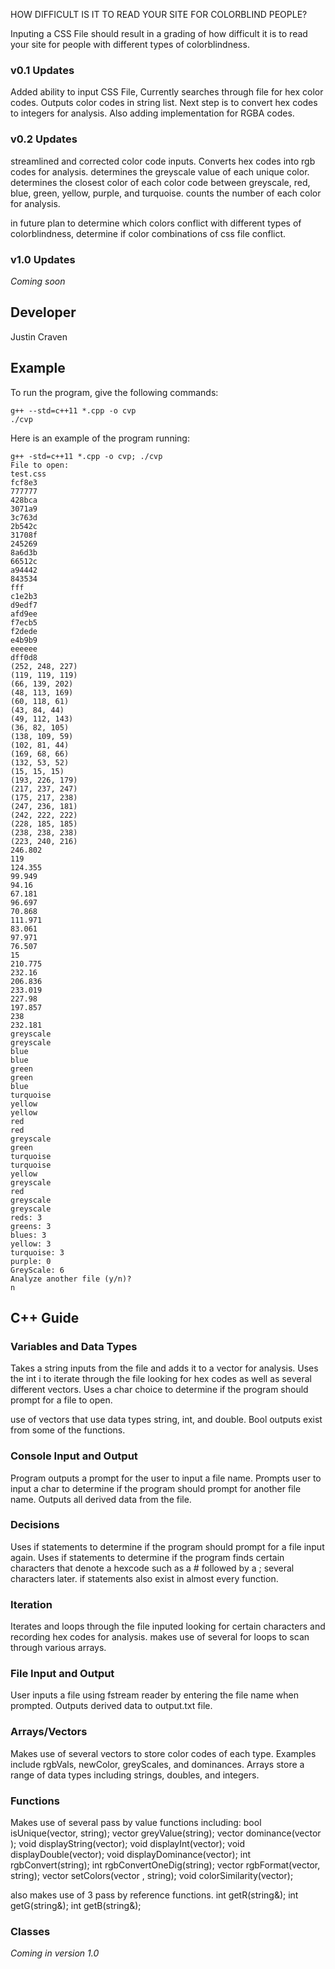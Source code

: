 HOW DIFFICULT IS IT TO READ YOUR SITE FOR COLORBLIND PEOPLE?
 
Inputing a CSS File should result in a grading of how difficult it is to read your site for people with different types of colorblindness.
 
### v0.1 Updates
 
Added ability to input CSS File, Currently searches through file for hex color codes.
Outputs color codes in string list.
Next step is to convert hex codes to integers for analysis.
Also adding implementation for RGBA codes.
 
### v0.2 Updates
streamlined and corrected color code inputs.
Converts hex codes into rgb codes for analysis.
determines the greyscale value of each unique color.
determines the closest color of each color code between greyscale, red, blue, green, yellow, purple, and turquoise. 
counts the number of each color for analysis.
 
in future plan to determine which colors conflict with different types of colorblindness, determine if color combinations of css file conflict.
### v1.0 Updates
 
*Coming soon*
 
 
## Developer
 
Justin Craven
 
## Example
 
To run the program, give the following commands:
 
```
g++ --std=c++11 *.cpp -o cvp
./cvp
```
 
Here is an example of the program running:
 
```
g++ -std=c++11 *.cpp -o cvp; ./cvp
File to open:
test.css
fcf8e3
777777
428bca
3071a9
3c763d
2b542c
31708f
245269
8a6d3b
66512c
a94442
843534
fff
c1e2b3
d9edf7
afd9ee
f7ecb5
f2dede
e4b9b9
eeeeee
dff0d8
(252, 248, 227)
(119, 119, 119)
(66, 139, 202)
(48, 113, 169)
(60, 118, 61)
(43, 84, 44)
(49, 112, 143)
(36, 82, 105)
(138, 109, 59)
(102, 81, 44)
(169, 68, 66)
(132, 53, 52)
(15, 15, 15)
(193, 226, 179)
(217, 237, 247)
(175, 217, 238)
(247, 236, 181)
(242, 222, 222)
(228, 185, 185)
(238, 238, 238)
(223, 240, 216)
246.802
119
124.355
99.949
94.16
67.181
96.697
70.868
111.971
83.061
97.971
76.507
15
210.775
232.16
206.836
233.019
227.98
197.857
238
232.181
greyscale
greyscale
blue
blue
green
green
blue
turquoise
yellow
yellow
red
red
greyscale
green
turquoise
turquoise
yellow
greyscale
red
greyscale
greyscale
reds: 3
greens: 3
blues: 3
yellow: 3
turquoise: 3
purple: 0
GreyScale: 6
Analyze another file (y/n)?
n
```
 
## C++ Guide
 
### Variables and Data Types
 
Takes a string inputs from the file and adds it to a vector for analysis. Uses the int i to iterate through the file looking for hex codes as well as several different vectors. Uses a char choice to determine if the program should prompt for a file to open.
 
use of vectors that use data types string, int, and double. Bool outputs exist from some of the functions.
 
### Console Input and Output
 
Program outputs a prompt for the user to input a file name. Prompts user to input a char to determine if the program should prompt for another file name. Outputs all derived data from the file.
 
### Decisions
 
Uses if statements to determine if the program should prompt for a file input again. Uses if statements to determine if the program finds certain characters that denote a hexcode such as a # followed by a ; several characters later.
if statements also exist in almost every function.
 
### Iteration
 
Iterates and loops through the file inputed looking for certain characters and recording hex codes for analysis.
makes use of several for loops to scan through various arrays.
 
### File Input and Output
 
User inputs a file using fstream reader by entering the file name when prompted. Outputs derived data to output.txt file.
 
### Arrays/Vectors
 
Makes use of several vectors to store color codes of each type.
Examples include  rgbVals, newColor, greyScales, and dominances.
Arrays store a range of data types including strings, doubles, and integers.
### Functions
Makes use of several pass by value functions including:
bool isUnique(vector<string>, string);
vector <double> greyValue(string);
vector <string> dominance(vector <string>);
void displayString(vector<string>);
void displayInt(vector<int>);
void displayDouble(vector<double>);
void displayDominance(vector<string>);
int rgbConvert(string);
int rgbConvertOneDig(string);
vector <int> rgbFormat(vector<int>, string);
vector <string> setColors(vector <string>, string);
void colorSimilarity(vector<string>);
 
also makes use of 3 pass by reference functions.
int getR(string&);
int getG(string&);
int getB(string&);
 
 
### Classes
 
*Coming in version 1.0*
 

